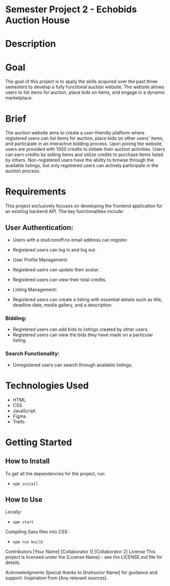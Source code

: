 # Semester Project 2 - Echobids Auction House

# Description

# Goal

The goal of this project is to apply the skills acquired over the past three semesters to develop a fully functional auction website. The website allows users to list items for auction, place bids on items, and engage in a dynamic marketplace.

# Brief

The auction website aims to create a user-friendly platform where registered users can list items for auction, place bids on other users' items, and participate in an interactive bidding process. Upon joining the website, users are provided with 1000 credits to initiate their auction activities. Users can earn credits by selling items and utilize credits to purchase items listed by others. Non-registered users have the ability to browse through the available listings, but only registered users can actively participate in the auction process.

# Requirements

This project exclusively focuses on developing the frontend application for an existing backend API. The key functionalities include:

## User Authentication:

- Users with a stud.noroff.no email address can register.
- Registered users can log in and log out.
- User Profile Management:

- Registered users can update their avatar.
- Registered users can view their total credits.
- Listing Management:
- Registered users can create a listing with essential details such as title, deadline date, media gallery, and a description.

### Bidding:

- Registered users can add bids to listings created by other users.
- Registered users can view the bids they have made on a particular listing.

### Search Functionality:

- Unregistered users can search through available listings.

# Technologies Used

- HTML
- CSS
- JavaScript
- Figma
- Trello

# Getting Started

## How to Install 

To get all the dependencies for the project, run: 
*     npm install

## How to Use

Locally: 
*     npm start

Compiling Sass files into CSS: 
*     npm run build

Contributors
[Your Name]
[Collaborator 1]
[Collaborator 2]
License
This project is licensed under the [License Name] - see the LICENSE.md file for details.

Acknowledgments
Special thanks to [Instructor Name] for guidance and support.
Inspiration from [Any relevant sources].

